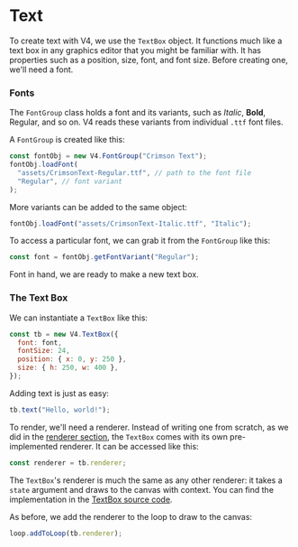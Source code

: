 # Text

To create text with V4, we use the `TextBox` object. It functions much like a text box in any graphics editor that you might be familiar with. It has properties such as a position, size, font, and font size. Before creating one, we'll need a font.

### Fonts

The `FontGroup` class holds a font and its variants, such as _Italic_, **Bold**, Regular, and so on. V4 reads these variants from individual `.ttf` font files.

A `FontGroup` is created like this:

```javascript
const fontObj = new V4.FontGroup("Crimson Text");
fontObj.loadFont(
  "assets/CrimsonText-Regular.ttf", // path to the font file
  "Regular", // font variant
);
```

More variants can be added to the same object:

```javascript
fontObj.loadFont("assets/CrimsonText-Italic.ttf", "Italic");
```

To access a particular font, we can grab it from the `FontGroup` like this:

```javascript
const font = fontObj.getFontVariant("Regular");
```

Font in hand, we are ready to make a new text box.

### The Text Box

We can instantiate a `TextBox` like this:

```javascript
const tb = new V4.TextBox({
  font: font,
  fontSize: 24,
  position: { x: 0, y: 250 },
  size: { h: 250, w: 400 },
});
```

Adding text is just as easy:

```javascript
tb.text("Hello, world!");
```

To render, we'll need a renderer. Instead of writing one from scratch, as we did in the [renderer section](guide/renderers.md), the `TextBox` comes with its own pre-implemented renderer. It can be accessed like this:

```javascript
const renderer = tb.renderer;
```

The `TextBox`'s renderer is much the same as any other renderer: it takes a `state` argument and draws to the canvas with context. You can find the implementation in the [TextBox source code](https://github.com/cbroms/V4.js/blob/master/src/TextBox.ts).

As before, we add the renderer to the loop to draw to the canvas:

```javascript
loop.addToLoop(tb.renderer);
```
